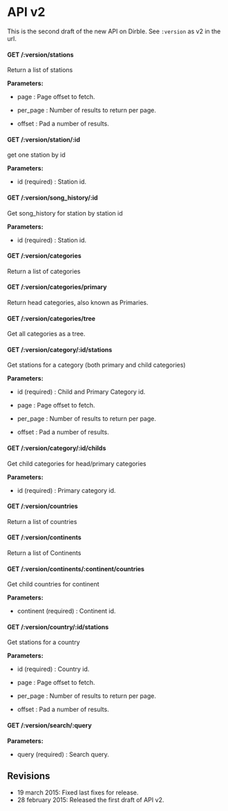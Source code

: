 # API v2
This is the second draft of the new API on Dirble.
See `:version` as v2 in the url.


#### GET /:version/stations

 Return a list of stations

**Parameters:** 


 - page : Page offset to fetch.

 - per_page : Number of results to return per page.

 - offset : Pad a number of results.


#### GET /:version/station/:id

 get one station by id

**Parameters:** 


 - id (required) : Station id.



#### GET /:version/song_history/:id

 Get song_history for station by station id

**Parameters:** 


 - id (required) : Station id.



#### GET /:version/categories

 Return a list of categories



#### GET /:version/categories/primary

 Return head categories, also known as Primaries.
 

#### GET /:version/categories/tree

 Get all categories as a tree.
 

#### GET /:version/category/:id/stations

 Get stations for a category (both primary and child categories)

**Parameters:** 


 - id (required) : Child and Primary Category id.

 - page : Page offset to fetch.

 - per_page : Number of results to return per page.

 - offset : Pad a number of results.



#### GET /:version/category/:id/childs

 Get child categories for head/primary categories

**Parameters:** 


 - id (required) : Primary category id.


#### GET /:version/countries

 Return a list of countries



#### GET /:version/continents

 Return a list of Continents



#### GET /:version/continents/:continent/countries

 Get child countries for continent

**Parameters:** 


 - continent (required) : Continent id.



#### GET /:version/country/:id/stations

 Get stations for a country

**Parameters:** 


 - id (required) : Country id.

 - page : Page offset to fetch.

 - per_page : Number of results to return per page.

 - offset : Pad a number of results.



#### GET /:version/search/:query

 

**Parameters:** 


 - query (required) : Search query.


## Revisions
* 19 march 2015: Fixed last fixes for release.
* 28 february 2015: Released the first draft of API v2.
